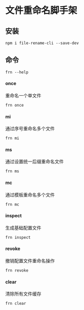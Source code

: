 # 文件重命名脚手架

## 安装
```
npm i file-rename-cli --save-dev
```

## 命令

```
frn --help
```

#### once
重命名一个单文件
```
frn once
```
#### mi
通过序号重命名多个文件
```
frn mi
```
#### ms
通过设置统一后缀重命名文件
```
frn ms
```
#### mc
通过模板重命名多个文件
```
frn mc
```
#### inspect
生成基础配置文件
```
frn inspect
```
#### revoke
撤销配置文件重命名操作
```
frn revoke
```
#### clear
清除所有文件缓存
```
frn clear
```



